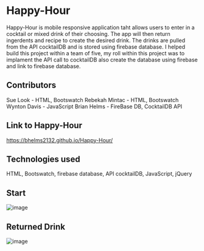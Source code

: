 # Happy-Hour
Happy-Hour is mobile responsive application taht allows users to enter in a cocktail or mixed drink of their choosing. The app will then return ingerdents and recipe to create the desired drink. The drinks are pulled from the API cocktailDB and is stored using firebase database. I helped build this project within a team of five, my roll within this project was to implament the API call to cocktailDB also create the database using firebase and link to firebase database.

## Contributors
Sue Look -  HTML, Bootswatch
Rebekah Mintac - HTML, Bootswatch
Wynton Davis - JavaScript
Brian Helms - FireBase DB, CocktailDB API


## Link to Happy-Hour
https://bhelms2132.github.io/Happy-Hour/

## Technologies used
HTML, Bootswatch, firebase database, API cocktailDB, JavaScript, jQuery

## Start

![image](https://user-images.githubusercontent.com/52431116/72655016-3e1db780-3960-11ea-9fd9-d403fce38264.png)

## Returned Drink 

![image](https://user-images.githubusercontent.com/52431116/72655664-fac54800-3963-11ea-997b-1f1c34fd6786.png)
